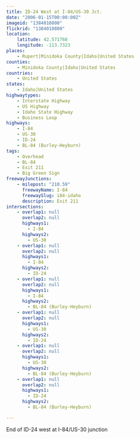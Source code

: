 ```yaml
---
title: ID-24 West at I-84/US-30 Jct.
date: "2006-01-15T00:00:00Z"
imageid: "1384010800"
flickrid: "1384010800"
location:
    latitude: 42.571768
    longitude: -113.7323
places:
    - Rupert|Minidoka County|Idaho|United States
counties:
    - Minidoka County|Idaho|United States
countries:
    - United States
states:
    - Idaho|United States
highwaytypes:
    - Interstate Highway
    - US Highway
    - Idaho State Highway
    - Business Loop
highways:
    - I-84
    - US-30
    - ID-24
    - BL-84 (Burley-Heyburn)
tags:
    - Overhead
    - BL-84
    - Exit 211
    - Big Green Sign
freewayJunctions:
    - milepost: "210.59"
      freewayName: I-84
      freewaySlug: i84-idaho
      description: Exit 211
intersections:
    - overlap1: null
      overlap2: null
      highways1:
        - I-84
      highways2:
        - US-30
    - overlap1: null
      overlap2: null
      highways1:
        - I-84
      highways2:
        - ID-24
    - overlap1: null
      overlap2: null
      highways1:
        - I-84
      highways2:
        - BL-84 (Burley-Heyburn)
    - overlap1: null
      overlap2: null
      highways1:
        - US-30
      highways2:
        - ID-24
    - overlap1: null
      overlap2: null
      highways1:
        - US-30
      highways2:
        - BL-84 (Burley-Heyburn)
    - overlap1: null
      overlap2: null
      highways1:
        - ID-24
      highways2:
        - BL-84 (Burley-Heyburn)

---
```

End of ID-24 west at I-84/US-30 junction